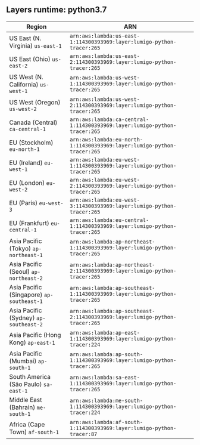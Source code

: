 Layers runtime: python3.7
----
| Region | ARN |
| --- | --- |
|US East (N. Virginia)  `us-east-1`|`arn:aws:lambda:us-east-1:114300393969:layer:lumigo-python-tracer:265`|
|US East (Ohio)  `us-east-2`|`arn:aws:lambda:us-east-2:114300393969:layer:lumigo-python-tracer:265`|
|US West (N. California)  `us-west-1`|`arn:aws:lambda:us-west-1:114300393969:layer:lumigo-python-tracer:265`|
|US West (Oregon)  `us-west-2`|`arn:aws:lambda:us-west-2:114300393969:layer:lumigo-python-tracer:265`|
|Canada (Central)  `ca-central-1`|`arn:aws:lambda:ca-central-1:114300393969:layer:lumigo-python-tracer:265`|
|EU (Stockholm)  `eu-north-1`|`arn:aws:lambda:eu-north-1:114300393969:layer:lumigo-python-tracer:265`|
|EU (Ireland)  `eu-west-1`|`arn:aws:lambda:eu-west-1:114300393969:layer:lumigo-python-tracer:265`|
|EU (London)  `eu-west-2`|`arn:aws:lambda:eu-west-2:114300393969:layer:lumigo-python-tracer:265`|
|EU (Paris)  `eu-west-3`|`arn:aws:lambda:eu-west-3:114300393969:layer:lumigo-python-tracer:265`|
|EU (Frankfurt)  `eu-central-1`|`arn:aws:lambda:eu-central-1:114300393969:layer:lumigo-python-tracer:265`|
|Asia Pacific (Tokyo)  `ap-northeast-1`|`arn:aws:lambda:ap-northeast-1:114300393969:layer:lumigo-python-tracer:265`|
|Asia Pacific (Seoul)  `ap-northeast-2`|`arn:aws:lambda:ap-northeast-2:114300393969:layer:lumigo-python-tracer:265`|
|Asia Pacific (Singapore)  `ap-southeast-1`|`arn:aws:lambda:ap-southeast-1:114300393969:layer:lumigo-python-tracer:265`|
|Asia Pacific (Sydney)  `ap-southeast-2`|`arn:aws:lambda:ap-southeast-2:114300393969:layer:lumigo-python-tracer:265`|
|Asia Pacific (Hong Kong)  `ap-east-1`|`arn:aws:lambda:ap-east-1:114300393969:layer:lumigo-python-tracer:224`|
|Asia Pacific (Mumbai)  `ap-south-1`|`arn:aws:lambda:ap-south-1:114300393969:layer:lumigo-python-tracer:265`|
|South America (São Paulo)  `sa-east-1`|`arn:aws:lambda:sa-east-1:114300393969:layer:lumigo-python-tracer:265`|
|Middle East (Bahrain)  `me-south-1`|`arn:aws:lambda:me-south-1:114300393969:layer:lumigo-python-tracer:224`|
|Africa (Cape Town)  `af-south-1`|`arn:aws:lambda:af-south-1:114300393969:layer:lumigo-python-tracer:87`|
